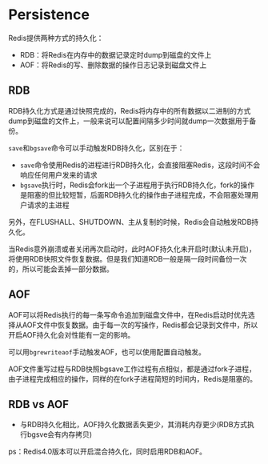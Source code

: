 # Persistence

Redis提供两种方式的持久化：
- RDB：将Redis在内存中的数据记录定时dump到磁盘的文件上
- AOF：将Redis的写、删除数据的操作日志记录到磁盘文件上

## RDB

RDB持久化方式是通过快照完成的，Redis将内存中的所有数据以二进制的方式dump到磁盘的文件上，一般来说可以配置间隔多少时间就dump一次数据用于备份。

`save`和`bgsave`命令可以手动触发RDB持久化，区别在于：
- `save`命令使用Redis的进程进行RDB持久化，会直接阻塞Redis，这段时间不会响应任何用户发来的请求
- `bgsave`执行时，Redis会fork出一个子进程用于执行RDB持久化，fork的操作是阻塞的但比较短暂，后面RDB持久化的操作由子进程完成，不会阻塞处理用户请求的主进程

另外，在FLUSHALL、SHUTDOWN、主从复制的时候，Redis会自动触发RDB持久化。

当Redis意外崩溃或者关闭再次启动时，此时AOF持久化未开启时(默认未开启)，将使用RDB快照文件恢复数据。但是我们知道RDB一般是隔一段时间备份一次的，所以可能会丢掉一部分数据。

## AOF

AOF可以将Redis执行的每一条写命令追加到磁盘文件中，在Redis启动时优先选择从AOF文件中恢复数据。由于每一次的写操作，Redis都会记录到文件中，所以开启AOF持久化会对性能有一定的影响。

可以用`bgrewriteaof`手动触发AOF，也可以使用配置自动触发。

AOF文件重写过程与RDB快照bgsave工作过程有点相似，都是通过fork子进程，由子进程完成相应的操作，同样的在fork子进程简短的时间内，Redis是阻塞的。

## RDB vs AOF

- 与RDB持久化相比，AOF持久化数据丢失更少，其消耗内存更少(RDB方式执行bgsve会有内存拷贝)


ps：Redis4.0版本可以开启混合持久化，同时启用RDB和AOF。